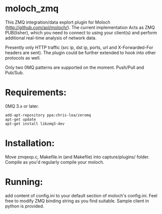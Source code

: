 
moloch_zmq
==========



This ZMQ integration/data explort plugin for Moloch (http://github.com/aol/moloch/). The current implementation
Acts as ZMQ PUB(lisher), which you need to connect to using your client(s) and perform additional real-time analysis
of network data. 

Presently only HTTP traffic (src ip, dst ip, ports, url and X-Forwarded-For headers are sent). The plugin could be further 
extended to hook into other protocols as well.

Only two 0MQ patterns are supported on the moment. Push/Pull and Pub/Sub. 


Requirements:
============
0MQ 3.x or later.

    add-apt-repository ppa:chris-lea/zeromq
    apt-get update
    apt-get install libzmq3-dev

Installation:
=============

Move zmqexp.c, Makefile.in (and Makefile) into capture/plugins/ folder. Compile as you'd regularly compile your moloch.

Running:
=======
add content of config.ini to your default section of moloch's config.ini. Feel free to modify ZMQ binding string as you find suitable.
Sample client in python is provided.


